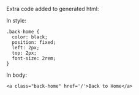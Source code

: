 Extra code added to generated html:

In style:
```
.back-home {
  color: black;
  position: fixed;
  left: 2px;
  top: 2px;
  font-size: 2rem;
}
```

In body:
```
<a class="back-home" href='/'>Back to Home</a>
```